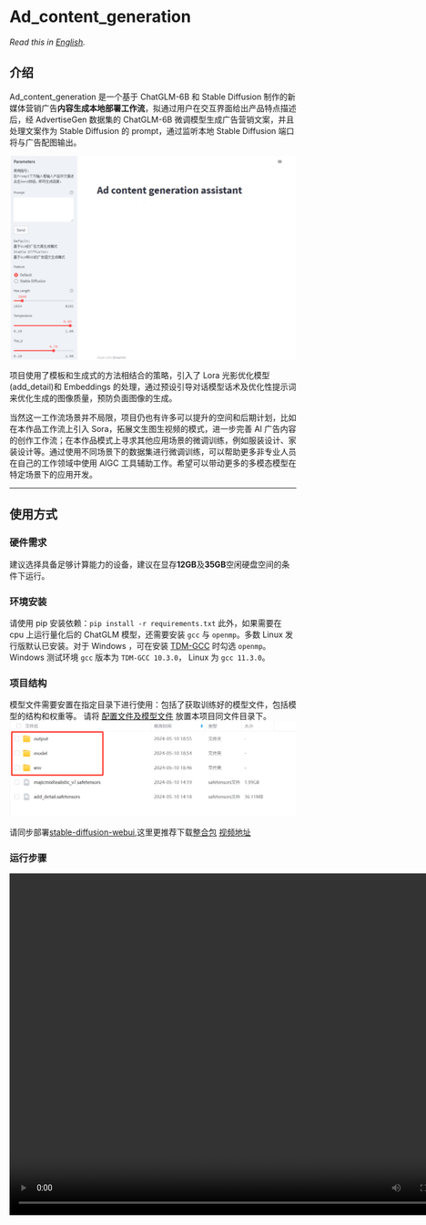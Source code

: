 # Ad_content_generation

*Read this in [English](README_en.md).*
## 介绍

Ad_content_generation 是一个基于 ChatGLM-6B 和 Stable Diffusion 制作的新媒体营销广告**内容生成本地部署工作流**，拟通过用户在交互界面给出产品特点描述后，经 AdvertiseGen 数据集的 ChatGLM-6B 微调模型生成广告营销文案，并且处理文案作为 Stable Diffusion 的 prompt，通过监听本地 Stable Diffusion 端口将与广告配图输出。

![](resources/3501.png)

项目使用了模板和生成式的方法相结合的策略，引入了 Lora 光影优化模型(add_detail)和 Embeddings 的处理，通过预设引导对话模型话术及优化性提示词来优化生成的图像质量，预防负面图像的生成。

当然这一工作流场景并不局限，项目仍也有许多可以提升的空间和后期计划，比如在本作品工作流上引入 Sora，拓展文生图生视频的模式，进一步完善 AI 广告内容的创作工作流；在本作品模式上寻求其他应用场景的微调训练，例如服装设计、家装设计等。通过使用不同场景下的数据集进行微调训练，可以帮助更多非专业人员在自己的工作领域中使用 AIGC 工具辅助工作。希望可以带动更多的多模态模型在特定场景下的应用开发。

-----

## 使用方式

### 硬件需求
建议选择具备足够计算能力的设备，建议在显存**12GB**及**35GB**空闲硬盘空间的条件下运行。

### 环境安装
请使用 pip 安装依赖：`pip install -r requirements.txt`
此外，如果需要在 cpu 上运行量化后的 ChatGLM 模型，还需要安装 `gcc` 与 `openmp`。多数 Linux 发行版默认已安装。对于 Windows ，可在安装 [TDM-GCC](https://jmeubank.github.io/tdm-gcc/) 时勾选 `openmp`。 Windows 测试环境 `gcc` 版本为 `TDM-GCC 10.3.0`， Linux 为 `gcc 11.3.0`。

### 项目结构
模型文件需要安置在指定目录下进行使用：包括了获取训练好的模型文件，包括模型的结构和权重等。
请将 [配置文件及模型文件](https://pan.baidu.com/s/10Cxa9RTvQq9wMlrTXvZr8Q?pwd=7ngl) 放置本项目同文件目录下。
![](resources/0545.png)

请同步部署[stable-diffusion-webui](https://github.com/Akegarasu/stable-diffusion-webui),这里更推荐下载[整合包](https://pan.quark.cn/s/2c832199b09b) [视频地址](https://www.bilibili.com/video/BV1iM4y1y7oA/?spm_id_from=333.788.0.0&vd_source=38a6ca096c69b42b176bdfa0ab4e928c)

### 运行步骤
<video src="resources/cacf1.mp4" autoplay="true" controls="controls" width="800" height="600">


-----
## 运行展示
![](resources/4613.png)
![](resources/4652.png)

-----
## 局限性
作为初学者在有些方面处理并不是很妥当，个人开发在硬件条件上没有太多支持，工作流能力仍然有许不足，欢迎各位给予建议及优化。以下是目前发现的一些问题：

- 由于 ChatGLM-6B 的模型容量较小，其相对较弱的模型记忆，在多轮对话中表现欠佳，可能会生成不正确的信息或者重复信息。
- 项目基于 AdvertiseGen 数据集进行 Ptuning 微调，微调模型所学习的表现鲁棒性一般，且数据集趋于服装类类产品广告文案，对于其他类别的生成并不理想。
- 项目生成配图时，对 Stable Diffusion 的控制操作较为局限。

-----
## 协议
本仓库的代码依照 [Apache-2.0](LICENSE) 协议开源，

-----
## 致谢
对项目使用到的开源组件的作者们表示感谢，希望大家可以移步到他们的主页，请不要吝啬你们的 Star 及一键三连。
- [THUDM/ChatGLM-6B](https://github.com/THUDM/ChatGLM-6B)
- [LemonQu-GIT/ChatGLM-6B-Engineering](https://github.com/LemonQu-GIT/ChatGLM-6B-Engineering)
- [Akegarasu/stable-diffusion-webui](https://github.com/Akegarasu/stable-diffusion-webui)
- [AdvertiseGen广告文案生成数据集](https://www.luge.ai/#/luge/dataDetail?id=9)
